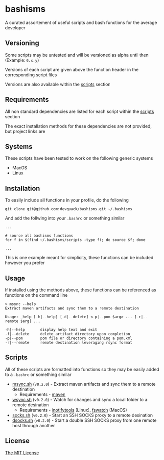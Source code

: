 # bashisms

A curated assortement of useful scripts and bash functions for the average developer

## Versioning

Some scripts may be untested and will be versioned as alpha until then (Example: `0.x.y`)

Versions of each script are given above the function header in the corresponding script files

Versions are also available within the [scripts](#Scripts) section

## Requirements

All non standard dependencies are listed for each script within the [scripts](#Scripts) section

The exact installation methods for these dependencies are not provided, but project links are

## Systems

These scripts have been tested to work on the following generic systems

* MacOS
* Linux

## Installation

To easily include all functions in your profile, do the following

```
git clone git@github.com:devquack/bashisms.git ~/.bashisms
```

And add the follwing into your `.bashrc` or something similar

```
...

# source all bashisms functions
for f in $(find ~/.bashisms/scripts -type f); do source $f; done

...
```

This is one example meant for simplicity, these functions can be included however you prefer

## Usage

If installed using the methods above, these functions can be referenced as functions on the command line

```
> msync --help
Extract maven artifacts and sync them to a remote destination

Usage: _help [-h|--help] [-d|--delete] <-p|--pom $arg> ... [-r|--remote $arg] ...

-h|--help       display help text and exit
-f|--delete     delete artifact directory upon completion
-p|--pom        pom file or directory containing a pom.xml
-r|--remote     remote destination leveraging rsync format
```

## Scripts

All of these scripts are formatted into functions so they may be easily added to a `.bashrc` or something similar

* [msync.sh](scripts/msync.sh) (`v0.2.0`) - Extract maven artifacts and sync them to a remote destination
    * Requirements - [maven](https://maven.apache.org/install.html)
* [wsync.sh](scripts/wsync.sh) (`v0.2.0`) - Watch for changes and sync a local folder to a remote desination
    * Requirements - [inotifytools](https://github.com/rvoicilas/inotify-tools/wiki#getting) (Linux), [fswatch](https://github.com/emcrisostomo/fswatch#getting-fswatch) (MacOS)
* [socks.sh](scripts/socks.sh) (`v0.2.0`) - Start an SSH SOCKS proxy to a remote desination
* [dsocks.sh](scripts/dsocks.sh) (`v0.2.0`) - Start a double SSH SOCKS proxy from one remote host through another

## License

[The MIT License](LICENSE.md)